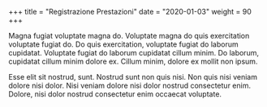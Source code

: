 +++
title = "Registrazione Prestazioni"
date = "2020-01-03"
weight = 90
+++

Magna fugiat voluptate magna do. Voluptate magna do quis exercitation voluptate fugiat do. Do quis exercitation, voluptate fugiat do laborum cupidatat. Voluptate fugiat do laborum cupidatat cillum minim. Do laborum, cupidatat cillum minim dolore ex. Cillum minim, dolore ex mollit non ipsum.

Esse elit sit nostrud, sunt. Nostrud sunt non quis nisi. Non quis nisi veniam dolore nisi dolor. Nisi veniam dolore nisi dolor nostrud consectetur enim. Dolore, nisi dolor nostrud consectetur enim occaecat voluptate.
